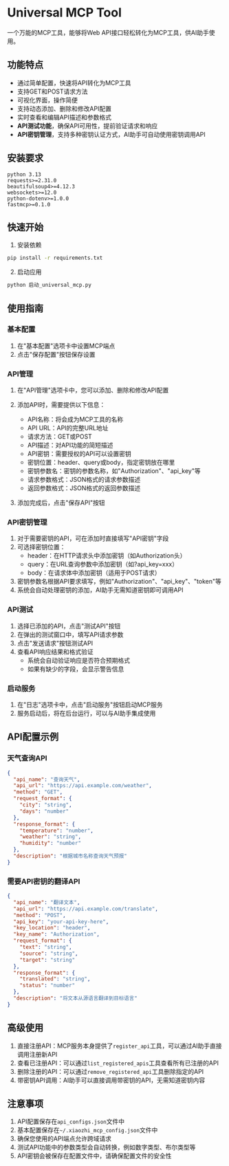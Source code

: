 

# Universal MCP Tool

一个万能的MCP工具，能够将Web API接口轻松转化为MCP工具，供AI助手使用。

## 功能特点

- 通过简单配置，快速将API转化为MCP工具
- 支持GET和POST请求方法
- 可视化界面，操作简便
- 支持动态添加、删除和修改API配置
- 实时查看和编辑API描述和参数格式
- **API测试功能**，确保API可用性，提前验证请求和响应
- **API密钥管理**，支持多种密钥认证方式，AI助手可自动使用密钥调用API

## 安装要求

```
python 3.13
requests>=2.31.0
beautifulsoup4>=4.12.3
websockets>=12.0
python-dotenv>=1.0.0
fastmcp>=0.1.0
```

## 快速开始

1. 安装依赖

```bash
pip install -r requirements.txt
```

2. 启动应用

```bash
python 启动_universal_mcp.py
```

## 使用指南

### 基本配置

1. 在"基本配置"选项卡中设置MCP端点
2. 点击"保存配置"按钮保存设置

### API管理

1. 在"API管理"选项卡中，您可以添加、删除和修改API配置
2. 添加API时，需要提供以下信息：
   - API名称：将会成为MCP工具的名称
   - API URL：API的完整URL地址
   - 请求方法：GET或POST
   - API描述：对API功能的简短描述
   - API密钥：需要授权的API可以设置密钥
   - 密钥位置：header、query或body，指定密钥放在哪里
   - 密钥参数名：密钥的参数名称，如"Authorization"、"api_key"等
   - 请求参数格式：JSON格式的请求参数描述
   - 返回参数格式：JSON格式的返回参数描述

3. 添加完成后，点击"保存API"按钮

### API密钥管理

1. 对于需要密钥的API，可在添加时直接填写"API密钥"字段
2. 可选择密钥位置：
   - header：在HTTP请求头中添加密钥（如Authorization头）
   - query：在URL查询参数中添加密钥（如?api_key=xxx）
   - body：在请求体中添加密钥（适用于POST请求）
3. 密钥参数名根据API要求填写，例如"Authorization"、"api_key"、"token"等
4. 系统会自动处理密钥的添加，AI助手无需知道密钥即可调用API

### API测试

1. 选择已添加的API，点击"测试API"按钮
2. 在弹出的测试窗口中，填写API请求参数
3. 点击"发送请求"按钮测试API
4. 查看API响应结果和格式验证
   - 系统会自动验证响应是否符合预期格式
   - 如果有缺少的字段，会显示警告信息

### 启动服务

1. 在"日志"选项卡中，点击"启动服务"按钮启动MCP服务
2. 服务启动后，将在后台运行，可以与AI助手集成使用

## API配置示例

### 天气查询API

```json
{
  "api_name": "查询天气",
  "api_url": "https://api.example.com/weather",
  "method": "GET",
  "request_format": {
    "city": "string",
    "days": "number"
  },
  "response_format": {
    "temperature": "number",
    "weather": "string",
    "humidity": "number"
  },
  "description": "根据城市名称查询天气预报"
}
```

### 需要API密钥的翻译API

```json
{
  "api_name": "翻译文本",
  "api_url": "https://api.example.com/translate",
  "method": "POST",
  "api_key": "your-api-key-here",
  "key_location": "header",
  "key_name": "Authorization",
  "request_format": {
    "text": "string",
    "source": "string",
    "target": "string"
  },
  "response_format": {
    "translated": "string",
    "status": "number"
  },
  "description": "将文本从源语言翻译到目标语言"
}
```

## 高级使用

1. 直接注册API：MCP服务本身提供了`register_api`工具，可以通过AI助手直接调用注册新API
2. 查看已注册API：可以通过`list_registered_apis`工具查看所有已注册的API
3. 删除注册的API：可以通过`remove_registered_api`工具删除指定的API
4. 带密钥API调用：AI助手可以直接调用带密钥的API，无需知道密钥内容

## 注意事项

1. API配置保存在`api_configs.json`文件中
2. 基本配置保存在`~/.xiaozhi_mcp_config.json`文件中
3. 确保您使用的API端点允许跨域请求
4. 测试API功能中的参数类型会自动转换，例如数字类型、布尔类型等
5. API密钥会被保存在配置文件中，请确保配置文件的安全性 
